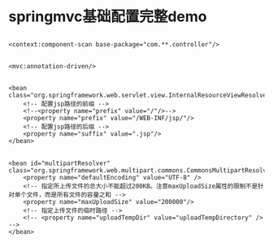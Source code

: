 springmvc基础配置完整demo
===
<?xml version="1.0" encoding="UTF-8"?>
<beans xmlns="http://www.springframework.org/schema/beans"
       xmlns:xsi="http://www.w3.org/2001/XMLSchema-instance"
       xmlns:context="http://www.springframework.org/schema/context"
       xmlns:mvc="http://www.springframework.org/schema/mvc"
       xsi:schemaLocation="http://www.springframework.org/schema/beans http://www.springframework.org/schema/beans/spring-beans.xsd http://www.springframework.org/schema/context http://www.springframework.org/schema/context/spring-context.xsd http://www.springframework.org/schema/mvc http://www.springframework.org/schema/mvc/spring-mvc.xsd">

##    <!-- 对于注解的handler可以单个配置，实际开发中建议组件扫描 -->
    <context:component-scan base-package="com.**.controller"/>

##    <!-- mvc注解驱动，代替注解映射器和适配器 -->
    <mvc:annotation-driven/>

##    <!-- 视图解析器 -解析jsp视图，默认使用jstl标签 -->
    <bean class="org.springframework.web.servlet.view.InternalResourceViewResolver">
        <!-- 配置jsp路径的前缀 -->
        <!--<property name="prefix" value="/"/>-->
        <property name="prefix" value="/WEB-INF/jsp/"/>
        <!-- 配置jsp路径的后缀 -->
        <property name="suffix" value=".jsp"/>
    </bean>

##    <!--SpringMVC上传文件时，需要配置MultipartResolver处理器-->
    <bean id="multipartResolver" class="org.springframework.web.multipart.commons.CommonsMultipartResolver">
        <property name="defaultEncoding" value="UTF-8" />
        <!-- 指定所上传文件的总大小不能超过200KB。注意maxUploadSize属性的限制不是针对单个文件，而是所有文件的容量之和 -->
        <property name="maxUploadSize" value="200000"/>
        <!-- 指定上传文件的临时路径 -->
        <!-- <property name="uploadTempDir" value="uploadTempDirectory" /> -->
    </bean>
</beans>
